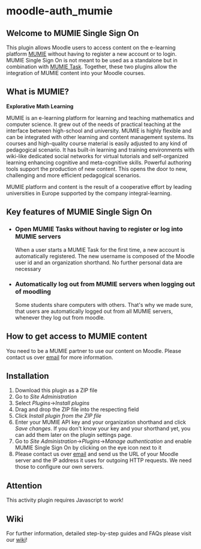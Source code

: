 # moodle-auth_mumie

## Welcome to MUMIE Single Sign On

This plugin allows Moodle users to access content on the e-learning platform [MUMIE](https://www.mumie.net/) without having to register a new account or to login. MUMIE Single Sign On is not meant to be used as a standalone but in combination with [MUMIE Task](https://github.com/integral-learning/moodle-mod_mumie). Together, these two plugins allow the integration of MUMIE content into your Moodle courses.

## What is MUMIE?
**Explorative Math Learning**

MUMIE is an e-learning platform for learning and teaching mathematics and computer science. It grew out of the needs of practical teaching at the interface between high-school and university. MUMIE is highly flexible and can be integrated with other learning and content management systems. Its courses and high-quality course material is easily adjusted to any kind of pedagogical scenario. It has built-in learning and training environments with wiki-like dedicated social networks for virtual tutorials and self-organized learning enhancing cognitive and meta-cognitive skills. Powerful authoring tools support the production of new content. This opens the door to new, challenging and more efficient pedagogical scenarios.

MUMIE platform and content is the result of a cooperative effort by leading universities in Europe supported by the company integral-learning.

## Key features of MUMIE Single Sign On
* ### Open MUMIE Tasks without having to register or log into MUMIE servers 
  When a user starts a MUMIE Task for the first time, a new account is automatically registered. The new username is composed of the Moodle user id and an organization shorthand. No further personal data are necessary
  
* ### Automatically log out from MUMIE servers when logging out of moodling
  Some students share computers with others. That's why we made sure, that users are automatically logged out from all MUMIE servers, whenever they log out from moodle. 

## How to get access to MUMIE content
You need to be a MUMIE partner to use our content on Moodle. Please contact us over [email](mailto:contact@integral-learning.de) for more information.

## Installation

1. Download this plugin as a ZIP file
2. Go to *Site Administration*
3. Select *Plugins*->*Install plugins*
4. Drag and drop the ZIP file into the respecting field
5. Click *Install plugin from the ZIP file*
6. Enter your MUMIE API key and your organization shorthand and click *Save changes*. If you don't know your key and your shorthand yet, you can add them later on the plugin settings page.
7. Go to *Site Administration*->*Plugins*->*Manage authentication* and enable MUMIE Single Sign On by clicking on the eye icon next to it
8. Please contact us over [email](mailto:contact@integral-learning.de) and send us the URL of your Moodle server and the IP address it uses for outgoing HTTP requests. We need those to configure our own servers.

## Attention

This activity plugin requires Javascript to work!

## Wiki
For further information, detailed step-by-step guides and FAQs please visit our [wiki](https://wiki.mumie.net/wiki/MUMIE-Moodle-integration)!

